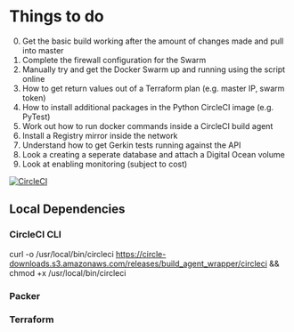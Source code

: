 # Things to do

0.  Get the basic build working after the amount of changes made and pull into master
2.  Complete the firewall configuration for the Swarm 
3.  Manually try and get the Docker Swarm up and running using the script online
4.  How to get return values out of a Terraform plan (e.g. master IP, swarm token)
5.  How to install additional packages in the Python CircleCI image (e.g. PyTest)
6.  Work out how to run docker commands inside a CircleCI build agent
7.  Install a Registry mirror inside the network 
8.  Understand how to get Gerkin tests running against the API 
10. Look a creating a seperate database and attach a Digital Ocean volume 
11. Look at enabling monitoring (subject to cost)

[![CircleCI](https://circleci.com/gh/delineateio/delineateio.api/tree/master.svg?style=svg)](https://circleci.com/gh/delineateio/delineateio.api/tree/master)


## Local Dependencies

### CircleCI CLI

curl -o /usr/local/bin/circleci https://circle-downloads.s3.amazonaws.com/releases/build_agent_wrapper/circleci && chmod +x /usr/local/bin/circleci

### Packer


### Terraform 


